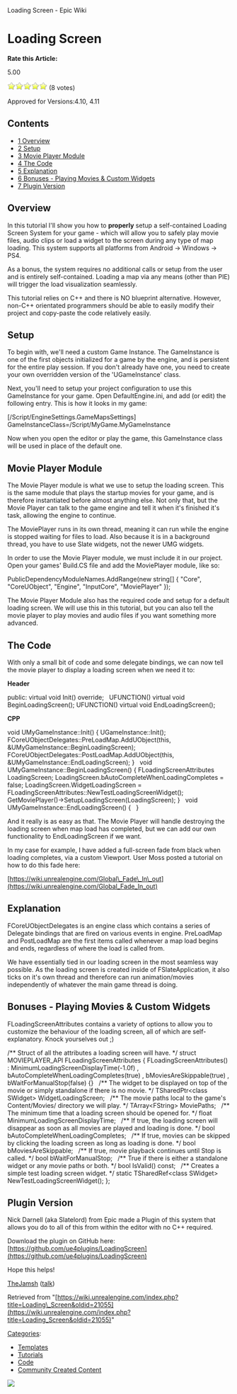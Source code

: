 Loading Screen - Epic Wiki                    

Loading Screen
==============

**Rate this Article:**

5.00

![](/extensions/VoteNY/images/star_on.gif)![](/extensions/VoteNY/images/star_on.gif)![](/extensions/VoteNY/images/star_on.gif)![](/extensions/VoteNY/images/star_on.gif)![](/extensions/VoteNY/images/star_on.gif) (8 votes)

Approved for Versions:4.10, 4.11

Contents
--------

*   [1 Overview](#Overview)
*   [2 Setup](#Setup)
*   [3 Movie Player Module](#Movie_Player_Module)
*   [4 The Code](#The_Code)
*   [5 Explanation](#Explanation)
*   [6 Bonuses - Playing Movies & Custom Widgets](#Bonuses_-_Playing_Movies_.26_Custom_Widgets)
*   [7 Plugin Version](#Plugin_Version)

Overview
--------

In this tutorial I'll show you how to **properly** setup a self-contained Loading Screen System for your game - which will allow you to safely play movie files, audio clips or load a widget to the screen during any type of map loading. This system supports all platforms from Android -> Windows -> PS4.

As a bonus, the system requires no additional calls or setup from the user and is entirely self-contained. Loading a map via any means (other than PIE) will trigger the load visualization seamlessly.

This tutorial relies on C++ and there is NO blueprint alternative. However, non-C++ orientated programmers should be able to easily modify their project and copy-paste the code relatively easily.

Setup
-----

To begin with, we'll need a custom Game Instance. The GameInstance is one of the first objects initialized for a game by the engine, and is persistent for the entire play session. If you don't already have one, you need to create your own overridden version of the 'UGameInstance' class.

Next, you'll need to setup your project configuration to use this GameInstance for your game. Open DefaultEngine.ini, and add (or edit) the following entry. This is how it looks in my game:

\[/Script/EngineSettings.GameMapsSettings\]
GameInstanceClass\=/Script/MyGame.MyGameInstance

Now when you open the editor or play the game, this GameInstance class will be used in place of the default one.

Movie Player Module
-------------------

The Movie Player module is what we use to setup the loading screen. This is the same module that plays the startup movies for your game, and is therefore instantiated before almost anything else. Not only that, but the Movie Player can talk to the game engine and tell it when it's finished it's task, allowing the engine to continue.

The MoviePlayer runs in its own thread, meaning it can run while the engine is stopped waiting for files to load. Also because it is in a background thread, you have to use Slate widgets, not the newer UMG widgets.

In order to use the Movie Player module, we must include it in our project. Open your games' Build.CS file and add the MoviePlayer module, like so:

PublicDependencyModuleNames.AddRange(new string\[\] { "Core", "CoreUObject", "Engine", "InputCore", "MoviePlayer" });

The Movie Player Module also has the required code and setup for a default loading screen. We will use this in this tutorial, but you can also tell the movie player to play movies and audio files if you want something more advanced.

The Code
--------

With only a small bit of code and some delegate bindings, we can now tell the movie player to display a loading screen when we need it to:

**Header**

public:
	virtual void Init() override;
 
	UFUNCTION()
	virtual void BeginLoadingScreen();
	UFUNCTION()
	virtual void EndLoadingScreen();

**CPP**

void UMyGameInstance::Init()
{
	UGameInstance::Init();
 
	FCoreUObjectDelegates::PreLoadMap.AddUObject(this, &UMyGameInstance::BeginLoadingScreen);
	FCoreUObjectDelegates::PostLoadMap.AddUObject(this, &UMyGameInstance::EndLoadingScreen);
}
 
void UMyGameInstance::BeginLoadingScreen()
{
 	FLoadingScreenAttributes LoadingScreen;
 	LoadingScreen.bAutoCompleteWhenLoadingCompletes \= false;
 	LoadingScreen.WidgetLoadingScreen \= FLoadingScreenAttributes::NewTestLoadingScreenWidget();
 
 	GetMoviePlayer()\-\>SetupLoadingScreen(LoadingScreen);
}
 
void UMyGameInstance::EndLoadingScreen()
{
 
}

And it really is as easy as that. The Movie Player will handle destroying the loading screen when map load has completed, but we can add our own functionality to EndLoadingScreen if we want.

In my case for example, I have added a full-screen fade from black when loading completes, via a custom Viewport. User Moss posted a tutorial on how to do this fade here:

[https://wiki.unrealengine.com/Global\_Fade\_In\_out](https://wiki.unrealengine.com/Global_Fade_In_out)

Explanation
-----------

FCoreUObjectDelegates is an engine class which contains a series of Delegate bindings that are fired on various events in engine. PreLoadMap and PostLoadMap are the first items called whenever a map load begins and ends, regardless of where the load is called from.

We have essentially tied in our loading screen in the most seamless way possible. As the loading screen is created inside of FSlateApplication, it also ticks on it's own thread and therefore can run animation/movies independently of whatever the main game thread is doing.

Bonuses - Playing Movies & Custom Widgets
-----------------------------------------

FLoadingScreenAttributes contains a variety of options to allow you to customize the behaviour of the loading screen, all of which are self-explanatory. Knock yourselves out ;)

/\*\* Struct of all the attributes a loading screen will have. \*/
struct MOVIEPLAYER\_API FLoadingScreenAttributes
{
	FLoadingScreenAttributes()
		: MinimumLoadingScreenDisplayTime(\-1.0f)
		, bAutoCompleteWhenLoadingCompletes(true)
		, bMoviesAreSkippable(true)
		, bWaitForManualStop(false) {}
 
	/\*\* The widget to be displayed on top of the movie or simply standalone if there is no movie. \*/
	TSharedPtr<class SWidget\> WidgetLoadingScreen;
 
	/\*\* The movie paths local to the game's Content/Movies/ directory we will play. \*/
	TArray<FString\> MoviePaths;
 
	/\*\* The minimum time that a loading screen should be opened for. \*/
	float MinimumLoadingScreenDisplayTime;
 
	/\*\* If true, the loading screen will disappear as soon as all movies are played and loading is done. \*/
	bool bAutoCompleteWhenLoadingCompletes;
 
	/\*\* If true, movies can be skipped by clicking the loading screen as long as loading is done. \*/
	bool bMoviesAreSkippable;
 
	/\*\* If true, movie playback continues until Stop is called. \*/
	bool bWaitForManualStop;
 
	/\*\* True if there is either a standalone widget or any movie paths or both. \*/
	bool IsValid() const;
 
	/\*\* Creates a simple test loading screen widget. \*/
	static TSharedRef<class SWidget\> NewTestLoadingScreenWidget();
};

Plugin Version
--------------

Nick Darnell (aka Slatelord) from Epic made a Plugin of this system that allows you do to all of this from within the editor with no C++ required.

Download the plugin on GitHub here: [https://github.com/ue4plugins/LoadingScreen](https://github.com/ue4plugins/LoadingScreen)

Hope this helps!

[TheJamsh](/User:TheJamsh "User:TheJamsh") ([talk](/User_talk:TheJamsh "User talk:TheJamsh"))

Retrieved from "[https://wiki.unrealengine.com/index.php?title=Loading\_Screen&oldid=21055](https://wiki.unrealengine.com/index.php?title=Loading_Screen&oldid=21055)"

[Categories](/Special:Categories "Special:Categories"):

*   [Templates](/Category:Templates "Category:Templates")
*   [Tutorials](/Category:Tutorials "Category:Tutorials")
*   [Code](/Category:Code "Category:Code")
*   [Community Created Content](/Category:Community_Created_Content "Category:Community Created Content")

  ![](https://tracking.unrealengine.com/track.png)